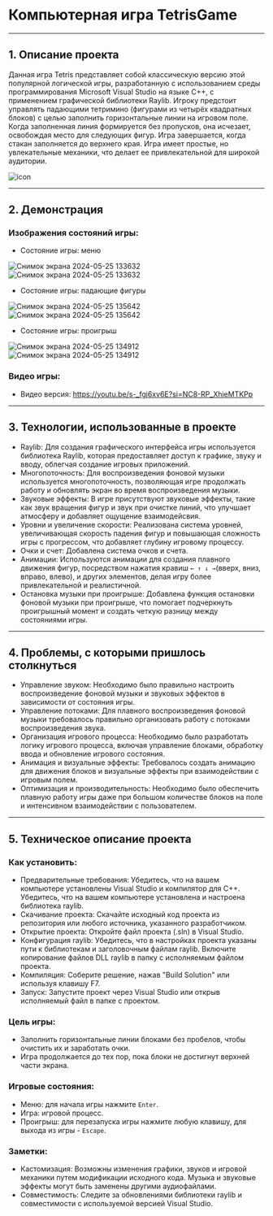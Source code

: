 # Компьютерная игра TetrisGame
_____
## 1. Описание проекта
Данная игра Tetris представляет собой классическую версию этой популярной логической игры, разработанную с использованием среды программирования Microsoft Visual Studio на языке C++, с применением графической библиотеки Raylib. Игроку предстоит управлять падающими тетримино (фигурами из четырёх квадратных блоков) с целью заполнить горизонтальные линии на игровом поле. Когда заполненная линия формируется без пропусков, она исчезает, освобождая место для следующих фигур. Игра завершается, когда стакан заполняется до верхнего края.
Игра имеет простые, но увлекательные механики, что делает ее привлекательной для широкой аудитории.


![icon](https://github.com/linagrach/Tanks-Battle/assets/169918897/47914fc3-8667-49cb-aed8-6badc25eeba6)

_____
## 2. Демонстрация
### Изображения состояний игры:
+ Состояние игры: меню 

![Снимок экрана 2024-05-25 133632](https://github.com/ayanakend/TetrisGame/assets/114924178/5c93d479-d233-4515-8984-9d2f2b7c9439)
![Снимок экрана 2024-05-25 133632](https://github.com/ayanakend/TetrisGame/assets/114924178/5c93d479-d233-4515-8984-9d2f2b7c9439)


+ Состояние игры: падающие фигуры

![Снимок экрана 2024-05-25 135642](https://github.com/ayanakend/TetrisGame/assets/114924178/e757d67f-7e09-41ac-b436-f79a7711f13c)
![Снимок экрана 2024-05-25 135642](https://github.com/ayanakend/TetrisGame/assets/114924178/e757d67f-7e09-41ac-b436-f79a7711f13c)


+ Состояние игры: проигрыш
  
![Снимок экрана 2024-05-25 134912](https://github.com/ayanakend/TetrisGame/assets/114924178/6c56a04f-0806-4eb2-bae7-1bf3bdbef8b5)
![Снимок экрана 2024-05-25 134912](https://github.com/ayanakend/TetrisGame/assets/114924178/6c56a04f-0806-4eb2-bae7-1bf3bdbef8b5)


### Видео игры:

+ Видео версия: https://youtu.be/s-_fgj6xv6E?si=NC8-RP_XhieMTKPp
_____
## 3. Технологии, использованные в проекте

+ Raylib: Для создания графического интерфейса игры используется библиотека Raylib, которая предоставляет доступ к графике, звуку и вводу, облегчая создание игровых приложений.
+ Многопоточность: Для воспроизведения фоновой музыки используется многопоточность, позволяющая игре продолжать работу и обновлять экран во время воспроизведения музыки.
+ Звуковые эффекты: В игре присутствуют звуковые эффекты, такие как звук вращения фигур и звук при очистке линий, что улучшает атмосферу и добавляет ощущение взаимодейсвия.
+ Уровни и увеличение скорости: Реализована система уровней, увеличивающая скорость падения фигур и повышающая сложность игры с прогрессом, что добавляет глубину игровому процессу.
+ Очки и счет: Добавлена система очков и счета.
+ Анимации: Используются анимации для создания плавного движения фигур, посредством нажатия кравиш ``` ← ↑ ↓ → ```(вверх, вниз, вправо, влево), и других элементов, делая игру более привлекательной и реалистичной.
+ Остановка музыки при проигрыше: Добавлена функция остановки фоновой музыки при проигрыше, что помогает подчеркнуть проигрышный момент и создать четкую разницу между состояниями игры.
______
## 4. Проблемы, с которыми пришлось столкнуться

+ Управление звуком: Необходимо было правильно настроить воспроизведение фоновой музыки и звуковых эффектов в зависимости от состояния игры.
+ Управление потоками: Для плавного воспроизведения фоновой музыки требовалось правильно организовать работу с потоками воспроизведения звука.
+ Организация игрового процесса: Необходимо было разработать логику игрового процесса, включая управление блоками, обработку ввода и обновление игрового состояния.
+ Анимация и визуальные эффекты: Требовалось создать анимацию для движения блоков и визуальные эффекты при взаимодействии с игровым полем.
+ Оптимизация и производительность: Необходимо было обеспечить плавную работу игры даже при большом количестве блоков на поле и интенсивном взаимодействии с пользователем.

____
## 5. Техническое описание проекта

### Как установить:

+ Предварительные требования:
Убедитесь, что на вашем компьютере установлены Visual Studio и компилятор для C++.
Убедитесь, что на вашем компьютере установлена и настроена библиотека raylib.
+ Скачивание проекта:
Скачайте исходный код проекта из репозитория или любого источника, указанного разработчиком.
+ Открытие проекта:
Откройте файл проекта (.sln) в Visual Studio.
+ Конфигурация raylib:
Убедитесь, что в настройках проекта указаны пути к библиотекам и заголовочным файлам raylib.
Включите копирование файлов DLL raylib в папку с исполняемым файлом проекта.
+ Компиляция:
Соберите решение, нажав "Build Solution" или используя клавишу F7.
+ Запуск:
Запустите проект через Visual Studio или открыв исполняемый файл в папке с проектом.

### Цель игры:
- Заполнить горизонтальные линии блоками без пробелов, чтобы очистить их и заработать очки.
- Игра продолжается до тех пор, пока блоки не достигнут верхней части экрана.

### Игровые состояния:
- Меню: для начала игры нажмите ```Enter```.
- Игра: игровой процесс.
- Проигрыш: для перезапуска игры нажмите любую клавишу, для выхода из игры - ```Escape```.

### Заметки:
- Кастомизация:
Возможны изменения графики, звуков и игровой механики путем модификации исходного кода.
Музыка и звуковые эффекты могут быть заменены другими аудиофайлами.
- Совместимость:
Следите за обновлениями библиотеки raylib и совместимости с используемой версией Visual Studio.


